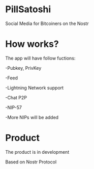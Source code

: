 # PillSatoshi
Social Media for Bitcoiners on the Nostr

# How works?

The app will have follow fuctions:

-Pubkey, PrivKey

-Feed

-Lightning Network support

-Chat P2P

-NIP-57

-More NIPs will be added


# Product

The product is in development

Based on Nostr Protocol
